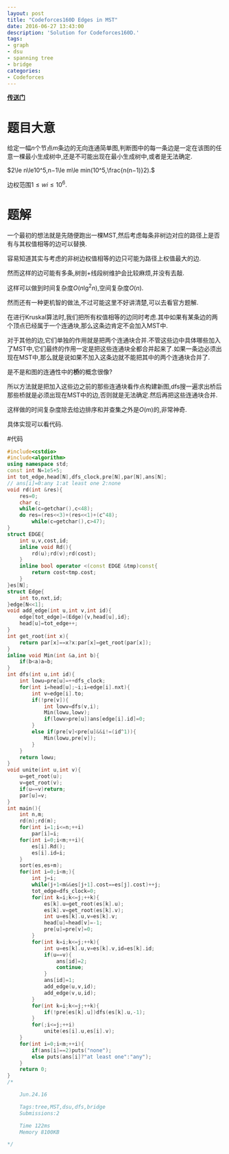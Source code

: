 ```yaml
---
layout: post
title: "Codeforces160D Edges in MST"
date: 2016-06-27 13:43:00
description: 'Solution for Codeforces160D.'
tags:
- graph
- dsu
- spanning tree
- bridge
categories:
- Codeforces
---
```


[**传送门**](http://www.codeforces.com/contest/160/problem/D)

# 题目大意

给定一幅$n$个节点$m$条边的无向连通简单图,判断图中的每一条边是一定在该图的任意一棵最小生成树中,还是不可能出现在最小生成树中,或者是无法确定.

$2\le n\le10^5,n−1\le m\le min(10^5,\frac{n(n−1)}2).$

边权范围$1\le wi\le10^6$.

# 题解

一个最初的想法就是先随便跑出一棵MST,然后考虑每条非树边对应的路径上是否有与其权值相等的边可以替换.

容易知道其实与考虑的非树边权值相等的边只可能为路径上权值最大的边.

然而这样的边可能有多条,树剖+线段树维护会比较麻烦,并没有去敲.

这样可以做到时间复杂度$O(n\lg^2n)$,空间复杂度$O(n)$.

然而还有一种更机智的做法,不过可能这里不好讲清楚,可以去看官方题解.

在进行Kruskal算法时,我们把所有权值相等的边同时考虑.其中如果有某条边的两个顶点已经属于一个连通块,那么这条边肯定不会加入MST中.

对于其他的边,它们单独的作用就是把两个连通块合并.不管这些边中具体哪些加入了MST中,它们最终的作用一定是把这些连通块全都合并起来了.如果一条边必须出现在MST中,那么就是说如果不加入这条边就不能把其中的两个连通块合并了.

是不是和图的连通性中的**桥**的概念很像?

所以方法就是把加入这些边之前的那些连通块看作点构建新图,dfs搜一遍求出桥后那些桥就是必须出现在MST中的边,否则就是无法确定.然后再把这些连通块合并.

这样做的时间复杂度除去给边排序和并查集之外是$O(m)$的,非常神奇.

具体实现可以看代码.

#代码

```c++
#include<cstdio>
#include<algorithm>
using namespace std;
const int N=1e5+5;
int tot_edge,head[N],dfs_clock,pre[N],par[N],ans[N];
// ans[i]=0:any 1:at least one 2:none
void rd(int &res){
    res=0;
    char c;
    while(c=getchar(),c<48);
    do res=(res<<3)+(res<<1)+(c^48);
        while(c=getchar(),c>47);
}
struct EDGE{
    int u,v,cost,id;
    inline void Rd(){
        rd(u);rd(v);rd(cost);
    }
    inline bool operator <(const EDGE &tmp)const{
        return cost<tmp.cost;
    }
}es[N];
struct Edge{
    int to,nxt,id;
}edge[N<<1];
void add_edge(int u,int v,int id){
    edge[tot_edge]=(Edge){v,head[u],id};
    head[u]=tot_edge++;
}
int get_root(int x){
    return par[x]==x?x:par[x]=get_root(par[x]);
}
inline void Min(int &a,int b){
    if(b<a)a=b;
}
int dfs(int u,int id){
    int lowu=pre[u]=++dfs_clock;
    for(int i=head[u];~i;i=edge[i].nxt){
        int v=edge[i].to;
        if(!pre[v]){
            int lowv=dfs(v,i);
            Min(lowu,lowv);
            if(lowv>pre[u])ans[edge[i].id]=0;
        }
        else if(pre[v]<pre[u]&&i!=(id^1)){
            Min(lowu,pre[v]);
        }
    }
    return lowu;
}
void unite(int u,int v){
    u=get_root(u);
    v=get_root(v);
    if(u==v)return;
    par[u]=v;
}
int main(){
    int n,m;
    rd(n);rd(m);
    for(int i=1;i<=n;++i)
        par[i]=i;
    for(int i=0;i<m;++i){
        es[i].Rd();
        es[i].id=i;
    }
    sort(es,es+m);
    for(int i=0;i<m;){
        int j=i;
        while(j+1<m&&es[j+1].cost==es[j].cost)++j;
        tot_edge=dfs_clock=0;
        for(int k=i;k<=j;++k){
            es[k].u=get_root(es[k].u);
            es[k].v=get_root(es[k].v);
            int u=es[k].u,v=es[k].v;
            head[u]=head[v]=-1;
            pre[u]=pre[v]=0;
        }
        for(int k=i;k<=j;++k){
            int u=es[k].u,v=es[k].v,id=es[k].id;
            if(u==v){
                ans[id]=2;
                continue;
            }
            ans[id]=1;
            add_edge(u,v,id);
            add_edge(v,u,id);
        }
        for(int k=i;k<=j;++k){
            if(!pre[es[k].u])dfs(es[k].u,-1);
        }
        for(;i<=j;++i)
            unite(es[i].u,es[i].v);
    }
    for(int i=0;i<m;++i){
        if(ans[i]==2)puts("none");
        else puts(ans[i]?"at least one":"any");
    }
    return 0;
}
/*

    Jun.24.16

    Tags:tree,MST,dsu,dfs,bridge
    Submissions:2

    Time 122ms
    Memory 8100KB

*/
```
